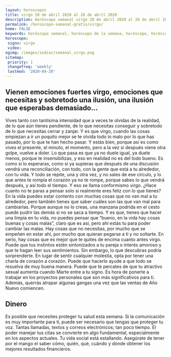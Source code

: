 ```yaml
---
layout: horoscopos
title: virgo 20 de abril 2020 al 26 de abril 2020 
description: Horóscopo semanal virgo 20 de abril 2020 al 26 de abril 2020. Vienen emociones fuertes virgo, emociones que necesitas y sobretodo una ilusión, una ilusión que esperabas demasiado…
permalink: /horoscopo-semanal-gratis/virgo/
home: FALSE
keywords: horóscopo semanal, horóscopo de la semana, horóscopo, horóscopo gratis,horóscopos, horóscopo esperanza gracia, horoscopos virgo la semana, horóscopos gratis, Tarot, Astrologia, Zodíaco, virgo, horoscopo gratis, semanal
horoscopo:
 signo: virgo
 video:  
ogimg: /images/zodiac/semanal_virgo.png
sitemap:
 priority: 1
 changefreq: 'weekly'
 lastmod: '2020-04-20'
---
```




## Vienen emociones fuertes virgo, emociones que necesitas y sobretodo una ilusión, una ilusión que esperabas demasiado…

Vives tanto con tantísima intensidad que a veces te olvidas de la realidad, de lo que aún tienes pendiente, de lo que necesitas conseguir y sobretodo de lo que necesitas cerrar y zanjar. Y es que virgo, cuando las cosas empiezan a ir un poquito mejor se te olvida todo lo malo por lo que has pasado, por lo que te han hecho pasar. Y estás bien, porque así es como vives el presente, el minuto, el momento, pero a la vez si después viene otra golpe, vuelve a doler. Lo que pasa es que ya no duele igual, ya duele menos, porque te insensibilizas, y eso en realidad no es del todo bueno. Es como si lo esperaras, como si ya supieras que después de una discusión vendrá una reconciliación, con todo, con la gente que está a tu alrededor, con tu vida. Y todo se repite, una y otra vez, y no sales de ese círculo, y lo que antes te rompía el corazón ya no te rompe, porque sabes lo que vendrá después, y así todo el tiempo. Y eso se llama conformismo virgo. ¿Hace cuanto no te paras a pensar solo si realmente eres feliz con lo que tienes? En la vida puedes estar contento con muchas cosas que no van mal a tu alrededor, pero también tienes que saber cuáles son las que van mal para cambiarlas. Porque aunque no lo creas, una manzana podrida en el cesto puede pudrir las demás si no se saca a tiempo. Y es que, tienes que hacer una limpia en tu vida, no puedes pensar que “bueno, en la vida hay cosas buenas y cosas malas”, claro que es así, pero ahí estás tu para poder cambiar las malas. Hay cosas que no necesitas, por mucho que se empeñen en estar ahí, por mucho que quieran pegarse a ti y no soltarte. En serio, hay cosas que es mejor que te quites de encima cuanto antes virgo.
Puede que tus instintos estén sintonizados a tu pareja o interés amoroso y que te hagan leer sus sentimientos. Sin embargo, lo que descubras podría sorprenderte. En lugar de sentir cualquier molestia, opta por tener una charla de corazón a corazón. Puede que hacerlo ayude a que todo se resuelva de muy buena manera. Puede que te percates de que tu atractivo sexual aumenta cuando Marte entre a tu signo. Es hora de ponerte a trabajar en los proyectos personales que son más significativos para ti. Además, querrás atrapar algunas gangas una vez que las ventas de Año Nuevo comiencen.

## Dinero

Es posible que necesites proteger tu salud esta semana. Si la comunicación es muy importante para ti, puede ser necesario que tengas que proteger tu voz. Tantas llamadas, textos y correos electrónicos; tan poco tiempo. El poder manejar tus citas se convierte en algo fundamental, especialmente en los aspectos actuales. Tu vida social está estallando. Asegúrate de tener por el mango el saber cómo, quién, qué, cuándo y dónde obtener los mejores resultados financieros.